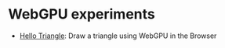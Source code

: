 # WebGPU experiments

- [Hello Triangle](hello-triangle): Draw a triangle using WebGPU in the Browser
